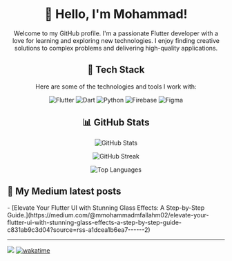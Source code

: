 <h1 align="center">👋 Hello, I'm Mohammad!</h1>

<p align="center">
  Welcome to my GitHub profile. I'm a passionate Flutter developer with a love for learning and exploring new technologies. I enjoy finding creative solutions to complex problems and delivering high-quality applications.
</p>

<h2 align="center">🚀 Tech Stack</h2>

<p align="center">
  Here are some of the technologies and tools I work with:
</p>

<p align="center">
  <img src="https://img.shields.io/badge/Flutter-%2302569B.svg?style=for-the-badge&logo=Flutter&logoColor=white" alt="Flutter">
  <img src="https://img.shields.io/badge/dart-%230175C2.svg?style=for-the-badge&logo=dart&logoColor=white" alt="Dart">
  <img src="https://img.shields.io/badge/python-3670A0?style=for-the-badge&logo=python&logoColor=ffdd54" alt="Python">
  <img src="https://img.shields.io/badge/firebase-%23039BE5.svg?style=for-the-badge&logo=firebase" alt="Firebase">
  <img src="https://img.shields.io/badge/figma-%23F24E1E.svg?style=for-the-badge&logo=figma&logoColor=white" alt="Figma">
</p>

<h2 align="center">📊 GitHub Stats</h2>

<p align="center">
  <img src="https://github-readme-stats.vercel.app/api?username=mmohammadmfallahm02&theme=vue-dark&hide_border=true&include_all_commits=false&count_private=false" alt="GitHub Stats">
</p>

<p align="center">
  <img src="https://github-readme-streak-stats.herokuapp.com/?user=mmohammadmfallahm02&theme=vue-dark&hide_border=true" alt="GitHub Streak">
</p>

<p align="center">
  <img src="https://github-readme-stats.vercel.app/api/top-langs/?username=mmohammadmfallahm02&theme=vue-dark&hide_border=true&include_all_commits=false&count_private=false&layout=compact" alt="Top Languages">
</p>

<h2 align="left">📝 My Medium latest posts</h2>
<p>
<!-- MEDIUM:START -->
- [Elevate Your Flutter UI with Stunning Glass Effects: A Step-by-Step Guide.](https://medium.com/@mmohammadmfallahm02/elevate-your-flutter-ui-with-stunning-glass-effects-a-step-by-step-guide-c831ab9c3d04?source=rss-a1dcea1b6ea7------2)
<!-- MEDIUM:END -->
</p>

---
![](https://komarev.com/ghpvc/?username=mmohammadmfallahm02&label=PROFILE+VIEWS)
[![wakatime](https://wakatime.com/badge/user/fc4b77cd-3689-464c-93de-d76ff4700a7d.svg)](https://wakatime.com/@fc4b77cd-3689-464c-93de-d76ff4700a7d)

